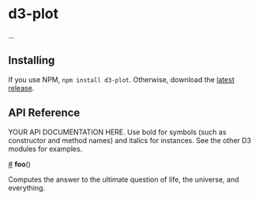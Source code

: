 # d3-plot

...

## Installing

If you use NPM, `npm install d3-plot`. Otherwise, download the [latest release](https://github.com/dbarton-uk/d3-plot/).

## API Reference

YOUR API DOCUMENTATION HERE. Use bold for symbols (such as constructor and method names) and italics for instances. See the other D3 modules for examples.

<a href="#foo" name="foo">#</a> <b>foo</b>()

Computes the answer to the ultimate question of life, the universe, and everything.
